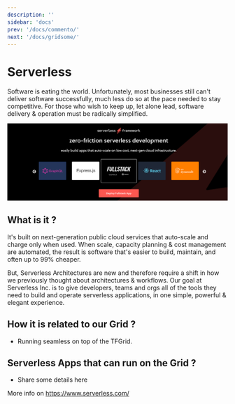 ```yaml
---
description: ''
sidebar: 'docs'
prev: '/docs/commento/'
next: '/docs/gridsome/'
---
```


# Serverless

Software is eating the world. Unfortunately, most businesses still can't deliver software successfully, much less do so at the pace needed to stay competitive. For those who wish to keep up, let alone lead, software delivery & operation must be radically simplified.

![](./img/serverless.png)

## What is it ?

It's built on next-generation public cloud services that auto-scale and charge only when used. When scale, capacity planning & cost management are automated, the result is software that's easier to build, maintain, and often up to 99% cheaper.

But, Serverless Architectures are new and therefore require a shift in how we previously thought about architectures & workflows. Our goal at Serverless Inc. is to give developers, teams and orgs all of the tools they need to build and operate serverless applications, in one simple, powerful & elegant experience.

## How it is related to our Grid ?

- Running seamless on top of the TFGrid.

## Serverless Apps that can run on the Grid ?

- Share some details here

More info on https://www.serverless.com/
